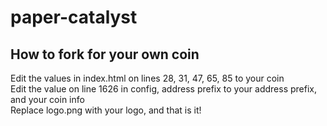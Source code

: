 # paper-catalyst

## How to fork for your own coin
Edit the values in index.html on lines 28, 31, 47, 65, 85 to your coin  
Edit the value on line 1626 in config, address prefix to your address prefix, and your coin info  
Replace logo.png with your logo, and that is it!  
